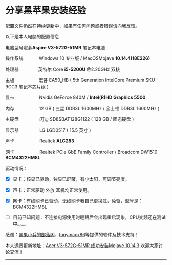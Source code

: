 

# 分享黑苹果安装经验


配置文件仍然在持续更新中，如果有任何问题或者错误请向我反馈。

以下是本人电脑的配置信息

电脑型号宏碁**Aspire V3-572G-51MR** 笔记本电脑

操作系统&ensp;&ensp;&ensp;&ensp;&ensp;&ensp;&ensp;Windows 10 专业版  / MacOSMojave **10.14.4(18E226)**

处理器&ensp;&ensp;&ensp;&ensp;&ensp;&ensp;&ensp;&nbsp;&nbsp;&nbsp;英特尔 Core **i5-5200U** @2.20GHz 双核

主板&ensp;&ensp;&ensp;&ensp;&ensp;&ensp;&ensp;&nbsp;&nbsp;&nbsp;&nbsp;&nbsp;&nbsp;&nbsp;宏碁 EA50_HB ( 5th Generation IntelCore Premium SKU - 9CC3 笔记本芯片组 )

显卡&ensp;&ensp;&ensp;&ensp;&ensp;&ensp;&ensp;&ensp;&ensp;&ensp;&nbsp;&nbsp;Nvidia GeForce 840M /    **Intel(R)HD Graphics 5500**

内存&ensp;&ensp;&ensp;&ensp;&ensp;&ensp;&ensp;&ensp;&ensp;&ensp;&nbsp;&nbsp;12 GB ( 三星 DDR3L 1600MHz / 金士顿 DDR3L 1600MHz )

主硬盘&ensp;&ensp;&ensp;&ensp;&ensp;&ensp;&ensp;&nbsp;&nbsp;&nbsp;&nbsp;闪迪 SD8SBAT128G1122 ( 128 GB / 固态硬盘 )

显示器&ensp;&ensp;&ensp;&ensp;&ensp;&ensp;&ensp;&nbsp;&nbsp;&nbsp;&nbsp;LG LGD0517 ( 15.5 英寸  )

声卡&ensp;&ensp;&ensp;&ensp;&ensp;&ensp;&ensp;&ensp;&ensp;&nbsp;&nbsp;&nbsp;&nbsp;Realtek **ALC283**

网卡&ensp;&ensp;&ensp;&ensp;&ensp;&ensp;&ensp;&ensp;&ensp;&nbsp;&nbsp;&nbsp;&nbsp;Realtek PCIe GbE Family Controller / Broadcom DW1510 **BCM4322HM8L**


驱动情况：

- [x] 显卡：核显已驱动，独显已屏蔽，有小太阳，可调节亮度。

- [x] 声卡：正常驱动 外放 耳机均正常使用。

- [x] 网卡：有线网卡已驱动，无线网卡我自己更换过，免驱，型号是：BCM4322HM8L

- [ ] 目前已知问题：不连接电源使用时睡眠后会出现重启现象，CPU变频还在测试中。。。。

感谢：[黑果小兵的部落阁](https://blog.daliansky.net/)、[tonymacx86](https://www.tonymacx86.com/)等提供的软件及技术支持！

本人远景更新地址：[Acer V3-572G-51MR 成功安装Mojave 10.14.3](http://bbs.pcbeta.com/viewthread-1809582-1-1.html) 欢迎大家讨论交流！

---

